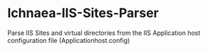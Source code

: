 # Ichnaea-IIS-Sites-Parser
Parse IIS Sites and virtual directories from the IIS Application host configuration file (Applicationhost.config) 
